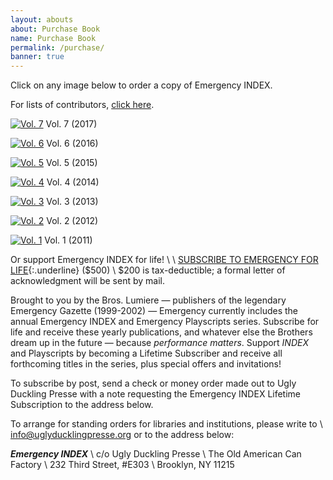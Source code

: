 ```yaml
---
layout: abouts
about: Purchase Book
name: Purchase Book
permalink: /purchase/
banner: true
---
```


Click on any image below to order a copy of Emergency INDEX.

For lists of contributors, [click here](/index/contributors).

[![Vol. 7](/assets/img/about/index7_promo_crop.jpg "Vol. 7")](https://www.uglyducklingpresse.org/catalog/browse/item/?pubID=633) Vol. 7 (2017)

[![Vol. 6](/assets/img/about/index6_promo_crop.jpg "Vol. 6")](https://www.uglyducklingpresse.org/catalog/browse/item/?pubID=564) Vol. 6 (2016)

[![Vol. 5](/assets/img/about/index5_crop.jpg "Vol. 5")](https://www.uglyducklingpresse.org/catalog/browse/item/?pubID=545) Vol. 5 (2015)

[![Vol. 4](/assets/img/about/index4_crop.jpg "Vol. 4")](https://www.uglyducklingpresse.org/catalog/browse/item/?pubID=512) Vol. 4 (2014)

[![Vol. 3](/assets/img/about/index-vol-3-crop.jpg "Vol. 3")](https://www.uglyducklingpresse.org/catalog/browse/item/?pubID=307) Vol. 3 (2013)

[![Vol. 2](/assets/img/about/index2-cover-spd_crop.jpg "Vol. 2")](https://www.uglyducklingpresse.org/catalog/browse/item/?pubID=262) Vol. 2 (2012)

[![Vol. 1](/assets/img/about/emergencyindex2011_final-crop.jpg "Vol. 1")](https://www.uglyducklingpresse.org/catalog/browse/item/?pubID=217) Vol. 1 (2011)

Or support Emergency INDEX for life! \\
 \\
[SUBSCRIBE TO EMERGENCY FOR LIFE](https://www.uglyducklingpresse.org/subscribe/){:.underline} ($500) \\
$200 is tax-deductible; a formal letter of acknowledgment will be sent by mail.

Brought to you by the Bros. Lumiere — publishers of the legendary Emergency Gazette (1999-2002) — Emergency currently includes the annual Emergency INDEX and Emergency Playscripts series. Subscribe for life and receive these yearly publications, and whatever else the Brothers dream up in the future — because _performance matters_. Support _INDEX_ and Playscripts by becoming a Lifetime Subscriber and receive all forthcoming titles in the series, plus special offers and invitations!

To subscribe by post, send a check or money order made out to Ugly Duckling Presse with a note requesting the Emergency INDEX Lifetime Subscription to the address below.

To arrange for standing orders for libraries and institutions, please write to \\ <info@uglyducklingpresse.org> or to the address below:

_**Emergency INDEX**_ \\
c/o Ugly Duckling Presse \\
The Old American Can Factory \\
232 Third Street, #E303 \\
Brooklyn, NY 11215

